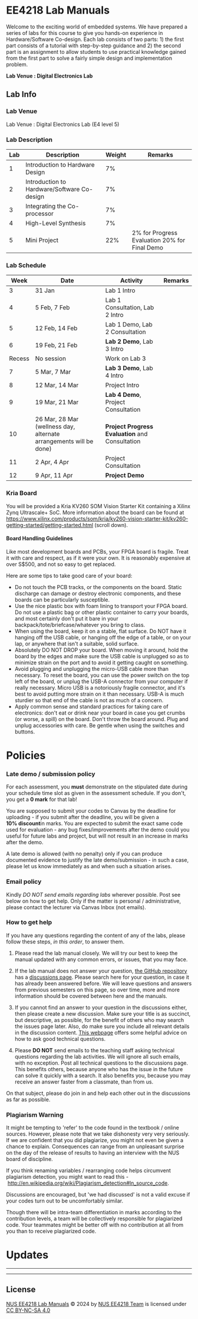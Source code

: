 # EE4218 Lab Manuals

Welcome to the exciting world of embedded systems. We have prepared a series of labs for this course to give you hands-on experience in Hardware/Software Co-design. Each lab consists of two parts: 1) the first part consists of a tutorial with step-by-step guidance and 2) the second part is an assignment to allow students to use practical knowledge gained from the first part to solve a fairly simple design and implementation problem.

**Lab Venue : Digital Electronics Lab**

## Lab Info

### Lab Venue

Lab Venue : Digital Electronics Lab (E4 level 5)

### Lab Description

| Lab | Description | Weight | Remarks |
|-------|---------------|---------------------------------------------------------------|-----------|
| 1 | Introduction to Hardware Design | 7% |  |
| 2 | Introduction to Hardware/Software Co-design | 7% |  |
| 3 | Integrating the Co-processor | 7% |  |
| 4 | High-Level Synthesis | 7% |  |
| 5 | Mini Project | 22% | 2% for Progress Evaluation 20% for Final Demo |

### Lab Schedule

| Week | Date | Activity | Remarks |
|-------|---------------|---------------------------------------------------------------|-----------|
| 3 | 31 Jan | Lab 1 Intro |  |
| 4 | 5 Feb, 7 Feb | Lab 1 Consultation, Lab 2 Intro |  |
| 5 | 12 Feb, 14 Feb | Lab 1 Demo, Lab 2 Consultation |  |
| 6 | 19 Feb, 21 Feb | **Lab 2 Demo**, Lab 3 Intro |  |
| Recess | No session | Work on Lab 3 |  |
| 7 | 5 Mar, 7 Mar | **Lab 3 Demo**, Lab 4 Intro |  |
| 8 | 12 Mar, 14 Mar | Project Intro |  |
| 9 | 19 Mar, 21 Mar | **Lab 4 Demo**, Project Consultation |  |
| 10 | 26 Mar, 28 Mar (wellness day, alternate arrangements will be done) | **Project Progress Evaluation** and Consultation |  |
| 11 | 2 Apr, 4 Apr | Project Consultation |  |
| 12 | 9 Apr, 11 Apr | **Project Demo** |  | **Project Progress Evaluation** and Consultation  |  |

### Kria Board

You will be provided a Kria KV260 SOM Vision Starter Kit containing a Xilinx Zynq Ultrascale+ SoC. More information about the board can be found at <https://www.xilinx.com/products/som/kria/kv260-vision-starter-kit/kv260-getting-started/getting-started.html> (scroll down).

#### Board Handling Guidelines

Like most development boards and PCBs, your FPGA board is fragile. Treat it with care and respect, as if it were your own. It is reasonably expensive at over S$500, and not so easy to get replaced.

Here are some tips to take good care of your board:

* Do not touch the PCB tracks, or the components on the board. Static discharge can damage or destroy electronic components, and these boards can be particularly susceptible.
* Use the nice plastic box with foam lining to transport your FPGA board. Do not use a plastic bag or other plastic container to carry your boards, and most certainly don't put it bare in your backpack/tote/briefcase/whatever you bring to class.
* When using the board, keep it on a stable, flat surface. Do NOT have it hanging off the USB cable, or hanging off the edge of a table, or on your lap, or anywhere that isn't a suitable, solid surface.
* Absolutely DO NOT DROP your board. When moving it around, hold the board by the edges and make sure the USB cable is unplugged so as to minimize strain on the port and to avoid it getting caught on something.
* Avoid plugging and unplugging the micro-USB cable more than necessary. To reset the board, you can use the power switch on the top left of the board, or unplug the USB-A connector from your computer if really necessary. Micro USB is a notoriously fragile connector, and it's best to avoid putting more strain on it than necessary. USB-A is much sturdier so that end of the cable is not as much of a concern.
* Apply common sense and standard practices for taking care of electronics: don't eat or drink near your board in case you get crumbs (or worse, a spill) on the board. Don't throw the board around. Plug and unplug accessories with care. Be gentle when using the switches and buttons.

Policies
========

### Late demo / submission policy

For each assessment, you **must** demonstrate on the stipulated date during your schedule time slot as given in the assessment schedule. If you don't, you get a **0 mark** for that lab!

You are supposed to submit your codes to Canvas by the deadline for uploading - if you submit after the deadline, you will be given a **10% discount**in marks. You are expected to submit the exact same code used for evaluation - any bug fixes/improvements after the demo could you useful for future labs and project, but will not result in an increase in marks after the demo.

A late demo is allowed (with no penalty) only if you can produce documented evidence to justify the late demo/submission - in such a case, please let us know immediately as and when such a situation arises.

### Email policy

Kindly *DO NOT send emails regarding labs* wherever possible. Post see below on how to get help. Only if the matter is personal / administrative, please contact the lecturer via Canvas Inbox (not emails).

### How to get help

If you have any questions regarding the content of any of the labs, please follow these steps, *in this order*, to answer them.  

1. Please read the lab manual closely. We will try our best to keep the manual updated with any common errors, or issues, that you may face.

2. If the lab manual does not answer your question, [the GitHub repository](https://github.com/nus-EE4218/labs) has a [discussions page](https://github.com/NUS-EE4218/labs/discussions). Please search here for your question, in case it has already been answered before. We will leave questions and answers from previous semesters on this page, so over time, more and more information should be covered between here and the manuals.

3. If you cannot find an answer to your question in the discussions either, then please create a new discussion. Make sure your title is as succinct, but descriptive, as possible, for the benefit of others who may search the issues page later. Also, do make sure you include all relevant details in the discussion content. [This webpage](https://www.freecodecamp.org/news/how-to-ask-good-technical-questions/) offers some helpful advice on how to ask good technical questions.

4. Please **DO NOT** send emails to the teaching staff asking technical questions regarding the lab activities. We will ignore all such emails, with no exception. Post all technical questions to the discussions page. This benefits others, because anyone who has the issue in the future can solve it quickly with a search. It also benefits you, because you may receive an answer faster from a classmate, than from us.

On that subject, please do join in and help each other out in the discussions as far as possible.

### Plagiarism Warning

It might be tempting to 'refer' to the code found in the textbook / online sources. However, please note that we take dishonesty very very seriously. If we are confident that you did plagiarize, you might not even be given a chance to explain. Consequences can range from an unpleasant surprise on the day of the release of results to having an interview with the NUS board of discipline.

If you think renaming variables / rearranging code helps circumvent plagiarism detection, you might want to read this - <http://en.wikipedia.org/wiki/Plagiarism_detection#In_source_code>.

Discussions are encouraged, but 'we had discussed' is not a valid excuse if your codes turn out to be uncomfortably similar.

Though there will be intra-team differentiation in marks according to the contribution levels, a team will be collectively responsible for plagiarized code. Your teammates might be better off with no contribution at all from you than to receive plagiarized code.


Updates
========

------------------------------------

------------------------------------

## License

 [NUS EE4218 Lab Manuals](https://github.com/nus-EE4218/lab-manuals) © 2024 by [NUS EE4218 Team](https://github.com/nus-EE4218) is licensed under [CC BY-NC-SA 4.0](https://creativecommons.org/licenses/by-nc-sa/4.0/?ref=chooser-v1)  
